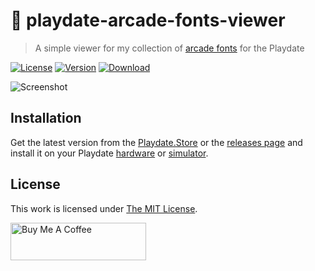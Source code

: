 # 👾 playdate-arcade-fonts-viewer

> A simple viewer for my collection of [arcade fonts][] for the Playdate

[![License](https://img.shields.io/github/license/idleberg/playdate-arcade-fonts-viewer?style=for-the-badge)](LICENSE)
[![Version](https://img.shields.io/github/v/tag/idleberg/playdate-arcade-fonts-viewer?style=for-the-badge)](https://github.com/idleberg/playdate-arcade-fonts-viewer/releases)
[![Download](https://img.shields.io/badge/APP-DOWNLOAD-yellow?style=for-the-badge)][Playdate.Store]

![Screenshot](https://raw.github.com/idleberg/playdate-arcade-fonts-viewer/main/screenshot.png)

## Installation

Get the latest version from the [Playdate.Store][] or the [releases page][] and install it on your Playdate [hardware][] or [simulator][].

## License

This work is licensed under [The MIT License][].

<a href="https://www.buymeacoffee.com/idleberg" target="_blank"><img src="https://cdn.buymeacoffee.com/buttons/v2/default-yellow.png" alt="Buy Me A Coffee" style="height: 60px !important;width: 217px !important;" ></a>

[arcade fonts]: https://idleberg.github.io/playdate-arcade-fonts
[Playdate.Store]: https://playdate.store/app/1009/arcade-fonts-viewer
[releases page]: https://github.com/idleberg/playdate-arcade-fonts-viewer/releases/latest
[hardware]: https://sdk.play.date/1.11.1/Inside%20Playdate.html#_running_your_game_on_playdate_hardware
[simulator]: https://sdk.play.date/1.11.1/Inside%20Playdate.html#_running_your_game
[The MIT License]: https://opensource.org/licenses/MIT
